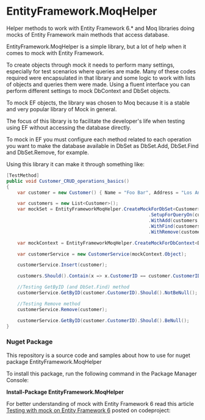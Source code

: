 # EntityFramework.MoqHelper
Helper methods to work with Entity Framework 6.* and Moq libraries doing mocks of Entity Framework main methods that access database.

EntityFramework.MoqHelper is a simple library, but a lot of help when it comes to mock with Entity Framework.

To create objects through mock it needs to perform many settings, especially for test scenarios where queries are made.
Many of these codes required were encapsulated in that library and some logic to work with lists of objects and queries them were made. Using a fluent interface you can perform different settings to mock DbContext and DbSet objects.

To mock EF objects, the library was chosen to Moq because it is a stable and very popular library of Mock in general.

The focus of this library is to facilitate the developer's life when testing using EF without accessing the database directly.

To mock in EF you must configure each method related to each operation you want to make the database available in DbSet as DbSet.Add, DbSet.Find and DbSet.Remove, for example.

Using this library it can make it through something like:
```cs
[TestMethod]
public void Customer_CRUD_operations_basics()
{
    var customer = new Customer() { Name = "Foo Bar", Address = "Los Angeles, CA" };

    var customers = new List<Customer>();
    var mockSet = EntityFrameworkMoqHelper.CreateMockForDbSet<Customer>()
                                                    .SetupForQueryOn(customers)
                                                    .WithAdd(customers, "CustomerID")//overwritten to simulate behavior of auto-increment database
                                                    .WithFind(customers, "CustomerID")
                                                    .WithRemove(customers);

    var mockContext = EntityFrameworkMoqHelper.CreateMockForDbContext<DemoContext, Customer>(mockSet);

    var customerService = new CustomerService(mockContext.Object);

    customerService.Insert(customer);

    customers.Should().Contain(x => x.CustomerID == customer.CustomerID);

    //Testing GetByID (and DbSet.Find) method
    customerService.GetByID(customer.CustomerID).Should().NotBeNull();

    //Testing Remove method
    customerService.Remove(customer);

    customerService.GetByID(customer.CustomerID).Should().BeNull();
}
```
  
### Nuget Package
This repository is a source code and samples about how to use for nuget package EntityFramework.MoqHelper

To install this package, run the following command in the Package Manager Console:

**Install-Package EntityFramework.MoqHelper**

For better understanding of mock with Entity Framework 6 read this article <a href="http://www.codeproject.com/Tips/1045590/Testing-with-mock-on-Entity-Framework" target="_blank">Testing with mock on Entity Framework 6</a> posted on codeproject:
